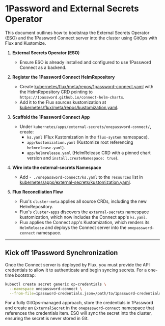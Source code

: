 # 1Password and External Secrets Operator

This document outlines how to bootstrap the External Secrets Operator (ESO) and the 1Password Connect server into the cluster using GitOps with Flux and Kustomize.

1. **External Secrets Operator (ESO)**
   - Ensure ESO is already installed and configured to use 1Password Connect as a backend.

2. **Register the 1Password Connect HelmRepository**
   - Create [kubernetes/flux/meta/repos/1password-connect.yaml](mdc:kubernetes/flux/meta/repos/1password-connect.yaml) with the HelmRepository CRD pointing to `https://1password.github.io/connect-helm-charts`.
   - Add it to the Flux sources kustomization at [kubernetes/flux/meta/repos/kustomization.yaml](mdc:kubernetes/flux/meta/repos/kustomization.yaml).

3. **Scaffold the 1Password Connect App**
   - Under `kubernetes/apps/external-secrets/onepassword-connect/`, create:
     - `ks.yaml` (Flux Kustomization in the `flux-system` namespace).
     - `app/kustomization.yaml` (Kustomize root referencing `helmrelease.yaml`).
     - `app/helmrelease.yaml` (HelmRelease CRD with a pinned chart version and `install.createNamespace: true`).

4. **Wire into the external-secrets Namespace**
   - Add `- ./onepassword-connect/ks.yaml` to the `resources` list in [kubernetes/apps/external-secrets/kustomization.yaml](mdc:kubernetes/apps/external-secrets/kustomization.yaml).

5. **Flux Reconciliation Flow**
   - Flux's `cluster-meta` applies all source CRDs, including the new HelmRepository.
   - Flux's `cluster-apps` discovers the `external-secrets` namespace kustomization, which now includes the Connect app's `ks.yaml`.
   - Flux applies the Connect app's Kustomization, which renders its `HelmRelease` and deploys the Connect server into the `onepassword-connect` namespace.

---

## Kick off 1Password Synchronization

Once the Connect server is deployed by Flux, you must provide the API credentials to allow it to authenticate and begin syncing secrets. For a one-time bootstrap:

```bash
kubectl create secret generic op-credentials \
  --namespace onepassword-connect \
  --from-file=1password-credentials.json=/path/to/1password-credentials.json
```

For a fully GitOps-managed approach, store the credentials in 1Password and create an `ExternalSecret` in the `onepassword-connect` namespace that references the credentials item. ESO will sync the secret into the cluster, ensuring the secret is never stored in Git.
